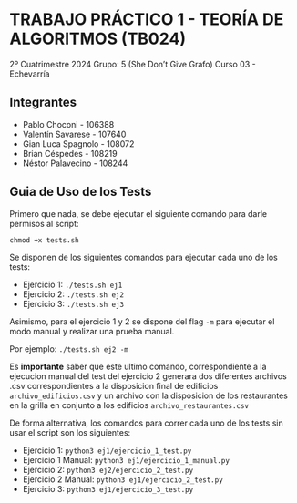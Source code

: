 # TRABAJO PRÁCTICO 1 - TEORÍA DE ALGORITMOS (TB024)

2º Cuatrimestre 2024
Grupo: 5 (She Don’t Give Grafo)
Curso 03 - Echevarría

## Integrantes

- Pablo Choconi - 106388
- Valentín Savarese - 107640
- Gian Luca Spagnolo - 108072
- Brian Céspedes - 108219
- Néstor Palavecino - 108244

## Guia de Uso de los Tests

Primero que nada, se debe ejecutar el siguiente comando para darle permisos al script:

`chmod +x tests.sh`

Se disponen de los siguientes comandos para ejecutar cada uno de los tests:
  
- Ejercicio 1: `./tests.sh ej1`
- Ejercicio 2: `./tests.sh ej2`
- Ejercicio 3: `./tests.sh ej3`

Asimismo, para el ejercicio 1 y 2 se dispone del flag `-m` para ejecutar el modo manual y realizar una prueba manual.

Por ejemplo: `./tests.sh ej2 -m`

Es **importante** saber que este ultimo comando, correspondiente a la ejecucion manual del test del ejercicio 2 generara dos diferentes archivos .csv correspondientes a la disposicion final de edificios `archivo_edificios.csv` y un archivo con la disposicion de los restaurantes en la grilla en conjunto a los edificios `archivo_restaurantes.csv`

De forma alternativa, los comandos para correr cada uno de los tests sin usar el script son los siguientes:

- Ejercicio 1: `python3 ej1/ejercicio_1_test.py`
- Ejercicio 1 Manual: `python3 ej1/ejercicio_1_manual.py`
- Ejercicio 2: `python3 ej2/ejercicio_2_test.py`
- Ejercicio 2 Manual: `python3 ej1/ejercicio_2_test.py`
- Ejercicio 3: `python3 ej1/ejercicio_3_test.py`
